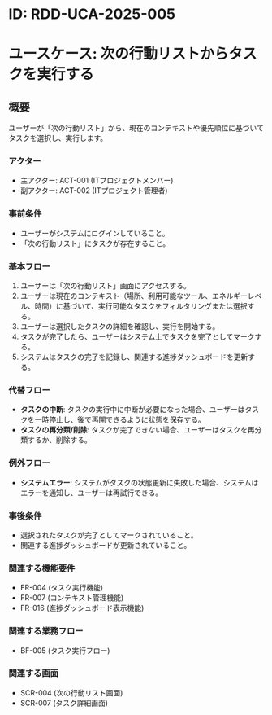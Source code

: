 # ID: RDD-UCA-2025-005

# ユースケース: 次の行動リストからタスクを実行する

## 概要

ユーザーが「次の行動リスト」から、現在のコンテキストや優先順位に基づいてタスクを選択し、実行します。

### アクター

- 主アクター: ACT-001 (ITプロジェクトメンバー)
- 副アクター: ACT-002 (ITプロジェクト管理者)

### 事前条件

- ユーザーがシステムにログインしていること。
- 「次の行動リスト」にタスクが存在すること。

### 基本フロー

1. ユーザーは「次の行動リスト」画面にアクセスする。
1. ユーザーは現在のコンテキスト（場所、利用可能なツール、エネルギーレベル、時間）に基づいて、実行可能なタスクをフィルタリングまたは選択する。
1. ユーザーは選択したタスクの詳細を確認し、実行を開始する。
1. タスクが完了したら、ユーザーはシステム上でタスクを完了としてマークする。
1. システムはタスクの完了を記録し、関連する進捗ダッシュボードを更新する。

### 代替フロー

- **タスクの中断**: タスクの実行中に中断が必要になった場合、ユーザーはタスクを一時停止し、後で再開できるように状態を保存する。
- **タスクの再分類/削除**: タスクが完了できない場合、ユーザーはタスクを再分類するか、削除する。

### 例外フロー

- **システムエラー**: システムがタスクの状態更新に失敗した場合、システムはエラーを通知し、ユーザーは再試行できる。

### 事後条件

- 選択されたタスクが完了としてマークされていること。
- 関連する進捗ダッシュボードが更新されていること。

### 関連する機能要件

- FR-004 (タスク実行機能)
- FR-007 (コンテキスト管理機能)
- FR-016 (進捗ダッシュボード表示機能)

### 関連する業務フロー

- BF-005 (タスク実行フロー)

### 関連する画面

- SCR-004 (次の行動リスト画面)
- SCR-007 (タスク詳細画面)
